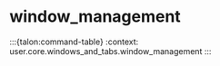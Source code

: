 # window_management

:::{talon:command-table}
:context: user.core.windows_and_tabs.window_management
:::
